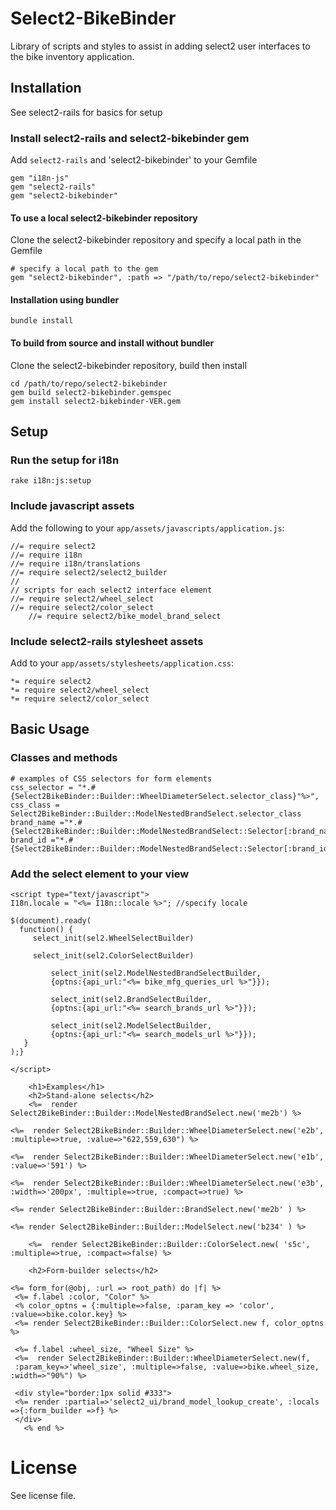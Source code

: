 # Select2-BikeBinder

Library of scripts and styles to assist in adding select2 user interfaces to the bike inventory application.

## Installation

See select2-rails for basics for setup

### Install select2-rails and select2-bikebinder gem

Add `select2-rails` and 'select2-bikebinder' to your Gemfile

	gem "i18n-js"
	gem "select2-rails"
	gem "select2-bikebinder"
   	
#### To use a local select2-bikebinder repository

Clone the select2-bikebinder repository and specify a local path in the Gemfile

	# specify a local path to the gem
	gem "select2-bikebinder", :path => "/path/to/repo/select2-bikebinder"

#### Installation using bundler

	bundle install

#### To build from source and install without bundler

Clone the select2-bikebinder repository, build then install

	cd /path/to/repo/select2-bikebinder
	gem build select2-bikebinder.gemspec
	gem install select2-bikebinder-VER.gem

## Setup


### Run the setup for i18n

	rake i18n:js:setup

### Include javascript assets

Add the following to your `app/assets/javascripts/application.js`:

	//= require select2
	//= require i18n
	//= require i18n/translations
	//= require select2/select2_builder
	//
	// scripts for each select2 interface element
	//= require select2/wheel_select
	//= require select2/color_select
        //= require select2/bike_model_brand_select

### Include select2-rails stylesheet assets

Add to your `app/assets/stylesheets/application.css`:

	*= require select2
	*= require select2/wheel_select
	*= require select2/color_select

## Basic Usage 

### Classes and methods

    # examples of CSS selectors for form elements
    css_selector = "*.#{Select2BikeBinder::Builder::WheelDiameterSelect.selector_class}"%>",    
    css_class = Select2BikeBinder::Builder::ModelNestedBrandSelect.selector_class
    brand_name ="*.#{Select2BikeBinder::Builder::ModelNestedBrandSelect::Selector[:brand_name]}"
    brand_id ="*.#{Select2BikeBinder::Builder::ModelNestedBrandSelect::Selector[:brand_id]}"

### Add the select element to your view

	<script type="text/javascript">
	I18n.locale = "<%= I18n::locale %>"; //specify locale
	     
	$(document).ready(
	  function() { 
	     select_init(sel2.WheelSelectBuilder)

	     select_init(sel2.ColorSelectBuilder)

             select_init(sel2.ModelNestedBrandSelectBuilder, 
             {optns:{api_url:"<%= bike_mfg_queries_url %>"}});

             select_init(sel2.BrandSelectBuilder, 
             {optns:{api_url:"<%= search_brands_url %>"}});

             select_init(sel2.ModelSelectBuilder, 
             {optns:{api_url:"<%= search_models_url %>"}});
	   }
	);}
	
	</script>

        <h1>Examples</h1>
        <h2>Stand-alone selects</h2>
        <%=  render Select2BikeBinder::Builder::ModelNestedBrandSelect.new('me2b') %>
	
	<%=  render Select2BikeBinder::Builder::WheelDiameterSelect.new('e2b', :multiple=>true, :value=>"622,559,630") %>

	<%=  render Select2BikeBinder::Builder::WheelDiameterSelect.new('e1b', :value=>'591') %>

	<%=  render Select2BikeBinder::Builder::WheelDiameterSelect.new('e3b', :width=>'200px', :multiple=>true, :compact=>true) %>

	<%= render Select2BikeBinder::Builder::BrandSelect.new('me2b' ) %>
	
	<%= render Select2BikeBinder::Builder::ModelSelect.new('b234' ) %>

        <%=  render Select2BikeBinder::Builder::ColorSelect.new( 's5c', :multiple=>true, :compact=>false) %>

        <h2>Form-builder selects</h2>

	<%= form_for(@obj, :url => root_path) do |f| %>	
	 <%= f.label :color, "Color" %>
	 <% color_optns = {:multiple=>false, :param_key => 'color', :value=>bike.color.key} %>
	 <%= render Select2BikeBinder::Builder::ColorSelect.new f, color_optns %>

	 <%= f.label :wheel_size, "Wheel Size" %>
	 <%=  render Select2BikeBinder::Builder::WheelDiameterSelect.new(f,
	 :param_key=>'wheel_size', :multiple=>false, :value=>bike.wheel_size, :width=>"90%") %>

	 <div style="border:1px solid #333">
	 <%= render :partial=>'select2_ui/brand_model_lookup_create', :locals =>{:form_builder =>f} %>  
	 </div>
       <% end %>



# License

See license file.


